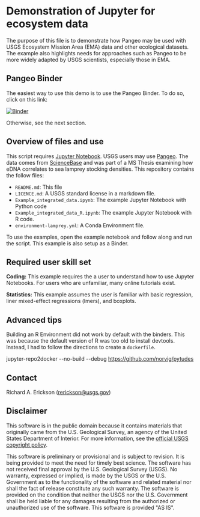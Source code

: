 # Demonstration of Jupyter for ecosystem data

The purpose of this file is to demonstrate how Pangeo may be used with USGS Ecosystem Mission Area (EMA) data and other ecological datasets. 
The example also highlights needs for approaches such as Pangeo to be more widely adapted by USGS scientists, especially those in EMA. 

## Pangeo Binder

The easiest way to use this demo is to use the Pangeo Binder.
To do so, click on this link:

[![Binder](https://aws-uswest2-binder.pangeo.io/badge_logo.svg)](https://aws-uswest2-binder.pangeo.io/v2/gh/rerickson-usgs/lamprey_pangeo/master)

Otherwise, see the next section. 

## Overview of files and use

This script requires [Jupyter Notebook](https://jupyter.org/). 
USGS users may use [Pangeo](http://pangeo.chs.usgs.gov/). 
The data comes from [ScienceBase](https://www.sciencebase.gov/) and was part of a MS Thesis examining how eDNA correlates to sea lamprey stocking densities. 
This repository contains the follow files:

- `README.md`: This file
- `LICENCE.md`: A USGS standard license in a markdown file. 
- `Example_integrated_data.ipynb`: The example Jupyter Notebook with Python code
- `Example_integrated_data_R.ipynb`: The example Jupyter Notebook with R code. 
- `environment-lamprey.yml`: A Conda Environment file.   

To use the examples, open the example notebook and follow along and run the script.
This example is also setup as a Binder. 

## Required user skill set

**Coding:** This example requires the a user to understand how to use Jupyter Notebooks. 
For users who are unfamiliar, many online tutorials exist. 

**Statistics:** This example assumes the user is familiar with basic regression, liner mixed-effect regressions (lmers), and boxplots. 

## Advanced tips

Building an R Environment did not work by default with the binders. 
This was because the default version of R was too old to install devtools.
Instead, I had to follow the directions to create a `dockerfile`.

jupyter-repo2docker --no-build --debug https://github.com/norvig/pytudes


## Contact

Richard A. Erickson (rerickson@usgs.gov)

## Disclaimer 

This software is in the public domain because it contains materials that originally came from the U.S. Geological Survey, an agency of the United States Department of Interior.
For more information, see the [official USGS copyright policy](https://www.usgs.gov/information-policies-and-instructions/copyrights-and-credits).

This software is preliminary or provisional and is subject to revision. It is being provided to meet the need for timely best science. The software has not received final approval by the U.S. Geological Survey (USGS). No warranty, expressed or implied, is made by the USGS or the U.S. Government as to the functionality of the software and related material nor shall the fact of release constitute any such warranty. The software is provided on the condition that neither the USGS nor the U.S. Government shall be held liable for any damages resulting from the authorized or unauthorized use of the software.
This software is provided "AS IS".

